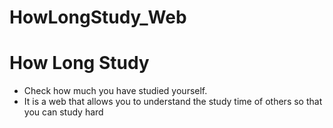 # HowLongStudy_Web

# How Long Study 
- Check how much you have studied yourself.
- It is a web that allows you to understand the study time of others so that you can study hard

